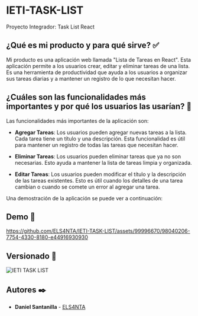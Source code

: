 # IETI-TASK-LIST

Proyecto Integrador: Task List React

## ¿Qué es mi producto y para qué sirve? ✅

Mi producto es una aplicación web llamada "Lista de Tareas en React". Esta aplicación permite a los usuarios crear, editar y eliminar tareas de una lista. Es una herramienta de productividad que ayuda a los usuarios a organizar sus tareas diarias y a mantener un registro de lo que necesitan hacer.

## ¿Cuáles son las funcionalidades más importantes y por qué los usuarios las usarían? 🔔

Las funcionalidades más importantes de la aplicación son:

- **Agregar Tareas**: Los usuarios pueden agregar nuevas tareas a la lista. Cada tarea tiene un título y una descripción. Esta funcionalidad es útil para mantener un registro de todas las tareas que necesitan hacer.

- **Eliminar Tareas**: Los usuarios pueden eliminar tareas que ya no son necesarias. Esto ayuda a mantener la lista de tareas limpia y organizada.

- **Editar Tareas**: Los usuarios pueden modificar el título y la descripción de las tareas existentes. Esto es útil cuando los detalles de una tarea cambian o cuando se comete un error al agregar una tarea.

Una demostración de la aplicación se puede ver a continuación:

## Demo 🎁

https://github.com/ELS4NTA/IETI-TASK-LIST/assets/99996670/98040206-7754-4330-8180-e44916930930

## Versionado 📌

  ![IETI TASK LIST](https://img.shields.io/badge/IETI_TASK_LIST-v1.0.0-blue)

## Autores ✒️

* **Daniel Santanilla** - [ELS4NTA](https://github.com/ELS4NTA)
